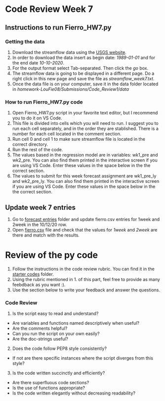 # Code Review Week 7
## Instructions to run Fierro_HW7.py

### Getting the data
1. Download the streamflow data using the [USGS website](https://waterdata.usgs.gov/nwis/dv/?site_no=09506000&agency_cd=USGS).
2. In order to download the data insert as begin date: *1989-01-01* and for the end date *10-10-2020*.
3. For the output format select Tab-separated. Then click the *go* box.
4. The streamflow data is going to be displayed in a different page. Do a right click in this new page and save the file as *streamflow_week7.txt*.
5. Once the data file is on your computer, save it in the data folder located in *homework-LouFie08/Submissions/Code_Review1/data*

### How to run  Fierro_HW7.py code
1. Open Fierro_HW7.py script in your favorite text editor, but I recommend you to do it on VS Code.
2. This file is divided into cells which you will need to run. I suggest you to run each cell separately, and in the order they are stablished. There is a number for each cell located in the comment section.
3. Run cell 0 and cell 1 to make sure streamflow file is located in the correct directory.
4. Run the rest of the code.
5. The values based in the regression model are in variables: wk1_pre and wk2_pre. You can also find them printed in the interactive screen if you are using VS Code. Enter these values in the space below in the the correct section.
5. The values to submit for this week forecast assignment are wk1_pre_ly and wk2_pre_ly. You can also find them printed in the interactive screen if you are using VS Code. Enter these values in the space below in the the correct section.

## Update week 7 entries
1. Go to [forecast entries](https://github.com/HAS-Tools-Fall2020/forecasting/tree/master/forecast_entries) folder and update fierro.csv entries for 1week and 2week in the 10/12/20 row.
2. Open [fierro.csv](https://github.com/HAS-Tools-Fall2020/forecasting/blob/master/forecast_entries/fierro.csv) file and check that the values for *1week* and *2week* are there and match with the results.

# Review of the py code
1. Follow the instructions in the code review rubric. You can find it in the [starter codes](https://github.com/HAS-Tools-Fall2020/Course_Materials/blob/master/Assignments/Starter_Codes/code_review_rubric.md) folder.
2. Using the rubric mentioned in 1. of this part, feel free to provide as many feebdback as you want :).
3. Use the section below to write your feedback and answer the questions.

### Code Review
1. Is the script easy to read and understand?
 - Are variables and functions named descriptively when useful?
 - Are the comments helpful?
 - Can you run the script on your own easily?
 - Are the doc-strings useful?

2. Does the code follow PEP8 style consistently?
 - If not are there specific instances where the script diverges from this style?

3. Is the code written succinctly and efficiently?
 - Are there superfluous code sections?
 - Is the use of functions appropriate?
 - Is the code written elegantly without decreasing readability?
